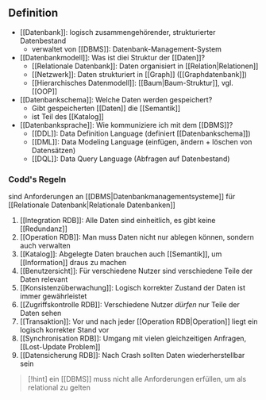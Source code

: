 ## Definition
- [[Datenbank]]: logisch zusammengehörender, strukturierter Datenbestand
	- verwaltet von [[DBMS]]: Datenbank-Management-System
- [[Datenbankmodell]]: Was ist diei Struktur der [[Daten]]?
	- [[Relationale Datenbank]]: Daten organisiert in [[Relation|Relationen]]
	- [[Netzwerk]]: Daten strukturiert in [[Graph]] ([[Graphdatenbank]])
	- [[Hierarchisches Datenmodell]]: [[Baum|Baum-Struktur]], vgl. [[OOP]]
- [[Datenbankschema]]: Welche Daten werden gespeichert?
	- Gibt gespeicherten [[Daten]] die [[Semantik]]
	- ist Teil des [[Katalog]]
- [[Datenbanksprache]]: Wie kommuniziere ich mit dem [[DBMS]]?
	- [[DDL]]: Data Definition Language (definiert [[Datenbankschema]])
	- [[DML]]: Data Modeling Language (einfügen, ändern + löschen von Datensätzen)
	- [[DQL]]: Data Query Language (Abfragen auf Datenbestand)

### Codd's Regeln
sind Anforderungen an [[DBMS|Datenbankmanagementsysteme]] für [[Relationale Datenbank|Relationale Datenbanken]]
1. [[Integration RDB]]: Alle Daten sind einheitlich, es gibt keine [[Redundanz]]
2. [[Operation RDB]]: Man muss Daten nicht nur ablegen können, sondern auch verwalten
3. [[Katalog]]: Abgelegte Daten brauchen auch [[Semantik]], um [[Information]] draus zu machen
4. [[Benutzersicht]]: Für verschiedene Nutzer sind verschiedene Teile der Daten relevant
5. [[Konsistenzüberwachung]]: Logisch korrekter Zustand der Daten ist immer gewährleistet
6. [[Zugriffskontrolle RDB]]: Verschiedene Nutzer _dürfen_ nur Teile der Daten sehen
7. [[Transaktion]]: Vor und nach jeder [[Operation RDB|Operation]] liegt ein logisch korrekter Stand vor
8. [[Synchronisation RDB]]: Umgang mit vielen gleichzeitigen Anfragen, [[Lost-Update Problem]]
9. [[Datensicherung RDB]]: Nach Crash sollten Daten wiederherstellbar sein

> [!hint] ein [[DBMS]] muss nicht alle Anforderungen erfüllen, um als relational zu gelten

